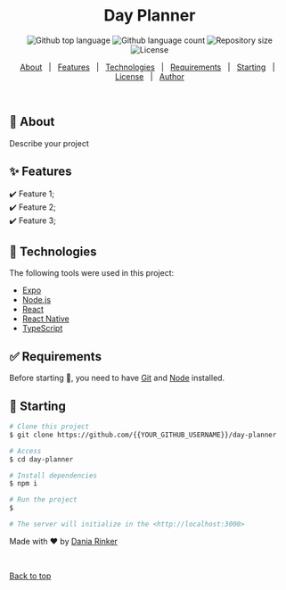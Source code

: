 <h1 align="center">Day Planner</h1>

<p align="center">
  <img alt="Github top language" src="https://img.shields.io/github/languages/top/daniarinker/day-planner?color=56BEB8">

  <img alt="Github language count" src="https://img.shields.io/github/languages/count/daniarinker/day-planner?color=56BEB8">

  <img alt="Repository size" src="https://img.shields.io/github/repo-size/daniarinker/day-planner?color=56BEB8">

  <img alt="License" src="https://img.shields.io/github/license/daniarinker/day-planner?color=56BEB8">

</p>

<!-- Status -->

<!-- <h4 align="center">
	🚧  Day Planner 🚀 Under construction...  🚧
</h4>

<hr> -->

<p align="center">
  <a href="#dart-about">About</a> &#xa0; | &#xa0; 
  <a href="#sparkles-features">Features</a> &#xa0; | &#xa0;
  <a href="#rocket-technologies">Technologies</a> &#xa0; | &#xa0;
  <a href="#white_check_mark-requirements">Requirements</a> &#xa0; | &#xa0;
  <a href="#checkered_flag-starting">Starting</a> &#xa0; | &#xa0;
  <a href="#memo-license">License</a> &#xa0; | &#xa0;
  <a href="https://github.com/{{YOUR_GITHUB_USERNAME}}" target="_blank">Author</a>
</p>

<br>

## :dart: About

Describe your project

## :sparkles: Features

:heavy_check_mark: Feature 1;\
:heavy_check_mark: Feature 2;\
:heavy_check_mark: Feature 3;

## :rocket: Technologies

The following tools were used in this project:

- [Expo](https://expo.io/)
- [Node.js](https://nodejs.org/en/)
- [React](https://pt-br.reactjs.org/)
- [React Native](https://reactnative.dev/)
- [TypeScript](https://www.typescriptlang.org/)

## :white_check_mark: Requirements

Before starting :checkered_flag:, you need to have [Git](https://git-scm.com) and [Node](https://nodejs.org/en/) installed.

## :checkered_flag: Starting

```bash
# Clone this project
$ git clone https://github.com/{{YOUR_GITHUB_USERNAME}}/day-planner

# Access
$ cd day-planner

# Install dependencies
$ npm i

# Run the project
$

# The server will initialize in the <http://localhost:3000>
```

Made with :heart: by <a href="https://github.com/daniarinker" target="_blank">Dania Rinker</a>

&#xa0;

<a href="#top">Back to top</a>
